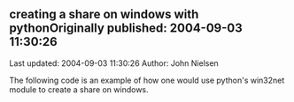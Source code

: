 ## creating a share on windows with pythonOriginally published: 2004-09-03 11:30:26 
Last updated: 2004-09-03 11:30:26 
Author: John Nielsen 
 
The following code is an example of how one would use python's win32net module to create a share on windows.
